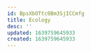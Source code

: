 ```yaml
---
id: BpsXbOTtc0Bm3SjICCmfg
title: Ecology
desc: ''
updated: 1639759645933
created: 1639759645933
---
```


